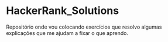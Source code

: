 # HackerRank_Solutions
Repositório onde vou colocando exercícios que resolvo algumas explicações que me ajudam a fixar o que aprendo.
